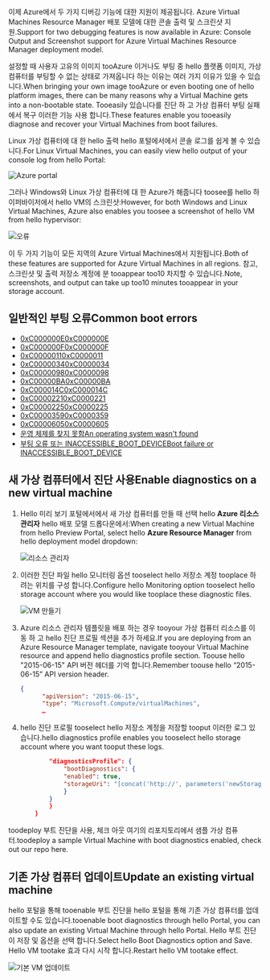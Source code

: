 <span data-ttu-id="2d03b-101">이제 Azure에서 두 가지 디버깅 기능에 대한 지원이 제공됩니다. Azure Virtual Machines Resource Manager 배포 모델에 대한 콘솔 출력 및 스크린샷 지원.</span><span class="sxs-lookup"><span data-stu-id="2d03b-101">Support for two debugging features is now available in Azure: Console Output and Screenshot support for Azure Virtual Machines Resource Manager deployment model.</span></span> 

<span data-ttu-id="2d03b-102">설정할 때 사용자 고유의 이미지 tooAzure 이거나도 부팅 중 hello 플랫폼 이미지, 가상 컴퓨터를 부팅할 수 없는 상태로 가져옵니다 하는 이유는 여러 가지 이유가 있을 수 있습니다.</span><span class="sxs-lookup"><span data-stu-id="2d03b-102">When bringing your own image tooAzure or even booting one of hello platform images, there can be many reasons why a Virtual Machine gets into a non-bootable state.</span></span> <span data-ttu-id="2d03b-103">Tooeasily 있습니다를 진단 하 고 가상 컴퓨터 부팅 실패에서 복구 이러한 기능 사용 합니다.</span><span class="sxs-lookup"><span data-stu-id="2d03b-103">These features enable you tooeasily diagnose and recover your Virtual Machines from boot failures.</span></span>

<span data-ttu-id="2d03b-104">Linux 가상 컴퓨터에 대 한 hello 출력 hello 포털에서에서 콘솔 로그를 쉽게 볼 수 있습니다.</span><span class="sxs-lookup"><span data-stu-id="2d03b-104">For Linux Virtual Machines, you can easily view hello output of your console log from hello Portal:</span></span>

![Azure portal](./media/virtual-machines-common-boot-diagnostics/screenshot1.png)
 
<span data-ttu-id="2d03b-106">그러나 Windows와 Linux 가상 컴퓨터에 대 한 Azure가 해줍니다 toosee를 hello 하이퍼바이저에서 hello VM의 스크린샷:</span><span class="sxs-lookup"><span data-stu-id="2d03b-106">However, for both Windows and Linux Virtual Machines, Azure also enables you toosee a screenshot of hello VM from hello hypervisor:</span></span>

![오류](./media/virtual-machines-common-boot-diagnostics/screenshot2.png)

<span data-ttu-id="2d03b-108">이 두 가지 기능이 모든 지역의 Azure Virtual Machines에서 지원됩니다.</span><span class="sxs-lookup"><span data-stu-id="2d03b-108">Both of these features are supported for Azure Virtual Machines in all regions.</span></span> <span data-ttu-id="2d03b-109">참고, 스크린샷 및 출력 저장소 계정에 분 tooappear too10 차지할 수 있습니다.</span><span class="sxs-lookup"><span data-stu-id="2d03b-109">Note, screenshots, and output can take up too10 minutes tooappear in your storage account.</span></span>

## <a name="common-boot-errors"></a><span data-ttu-id="2d03b-110">일반적인 부팅 오류</span><span class="sxs-lookup"><span data-stu-id="2d03b-110">Common boot errors</span></span>

- [<span data-ttu-id="2d03b-111">0xC000000E</span><span class="sxs-lookup"><span data-stu-id="2d03b-111">0xC000000E</span></span>](https://support.microsoft.com/help/4010129)
- [<span data-ttu-id="2d03b-112">0xC000000F</span><span class="sxs-lookup"><span data-stu-id="2d03b-112">0xC000000F</span></span>](https://support.microsoft.com/help/4010130)
- [<span data-ttu-id="2d03b-113">0xC0000011</span><span class="sxs-lookup"><span data-stu-id="2d03b-113">0xC0000011</span></span>](https://support.microsoft.com/help/4010134)
- [<span data-ttu-id="2d03b-114">0xC0000034</span><span class="sxs-lookup"><span data-stu-id="2d03b-114">0xC0000034</span></span>](https://support.microsoft.com/help/4010140)
- [<span data-ttu-id="2d03b-115">0xC0000098</span><span class="sxs-lookup"><span data-stu-id="2d03b-115">0xC0000098</span></span>](https://support.microsoft.com/help/4010137)
- [<span data-ttu-id="2d03b-116">0xC00000BA</span><span class="sxs-lookup"><span data-stu-id="2d03b-116">0xC00000BA</span></span>](https://support.microsoft.com/help/4010136)
- [<span data-ttu-id="2d03b-117">0xC000014C</span><span class="sxs-lookup"><span data-stu-id="2d03b-117">0xC000014C</span></span>](https://support.microsoft.com/help/4010141)
- [<span data-ttu-id="2d03b-118">0xC0000221</span><span class="sxs-lookup"><span data-stu-id="2d03b-118">0xC0000221</span></span>](https://support.microsoft.com/help/4010132)
- [<span data-ttu-id="2d03b-119">0xC0000225</span><span class="sxs-lookup"><span data-stu-id="2d03b-119">0xC0000225</span></span>](https://support.microsoft.com/help/4010138)
- [<span data-ttu-id="2d03b-120">0xC0000359</span><span class="sxs-lookup"><span data-stu-id="2d03b-120">0xC0000359</span></span>](https://support.microsoft.com/help/4010135)
- [<span data-ttu-id="2d03b-121">0xC0000605</span><span class="sxs-lookup"><span data-stu-id="2d03b-121">0xC0000605</span></span>](https://support.microsoft.com/help/4010131)
- [<span data-ttu-id="2d03b-122">운영 체제를 찾지 못함</span><span class="sxs-lookup"><span data-stu-id="2d03b-122">An operating system wasn't found</span></span>](https://support.microsoft.com/help/4010142)
- [<span data-ttu-id="2d03b-123">부팅 오류 또는 INACCESSIBLE_BOOT_DEVICE</span><span class="sxs-lookup"><span data-stu-id="2d03b-123">Boot failure or INACCESSIBLE_BOOT_DEVICE</span></span>](https://support.microsoft.com/help/4010143)

## <a name="enable-diagnostics-on-a-new-virtual-machine"></a><span data-ttu-id="2d03b-124">새 가상 컴퓨터에서 진단 사용</span><span class="sxs-lookup"><span data-stu-id="2d03b-124">Enable diagnostics on a new virtual machine</span></span>
1. <span data-ttu-id="2d03b-125">Hello 미리 보기 포털에서에서 새 가상 컴퓨터를 만들 때 선택 hello **Azure 리소스 관리자** hello 배포 모델 드롭다운에서:</span><span class="sxs-lookup"><span data-stu-id="2d03b-125">When creating a new Virtual Machine from hello Preview Portal, select hello **Azure Resource Manager** from hello deployment model dropdown:</span></span>
 
    ![리소스 관리자](./media/virtual-machines-common-boot-diagnostics/screenshot3.jpg)

2. <span data-ttu-id="2d03b-127">이러한 진단 파일 hello 모니터링 옵션 tooselect hello 저장소 계정 tooplace 하려는 위치를 구성 합니다.</span><span class="sxs-lookup"><span data-stu-id="2d03b-127">Configure hello Monitoring option tooselect hello storage account where you would like tooplace these diagnostic files.</span></span>
 
    ![VM 만들기](./media/virtual-machines-common-boot-diagnostics/screenshot4.jpg)

3. <span data-ttu-id="2d03b-129">Azure 리소스 관리자 템플릿을 배포 하는 경우 tooyour 가상 컴퓨터 리소스를 이동 하 고 hello 진단 프로필 섹션을 추가 하세요.</span><span class="sxs-lookup"><span data-stu-id="2d03b-129">If you are deploying from an Azure Resource Manager template, navigate tooyour Virtual Machine resource and append hello diagnostics profile section.</span></span> <span data-ttu-id="2d03b-130">Toouse hello "2015-06-15" API 버전 헤더를 기억 합니다.</span><span class="sxs-lookup"><span data-stu-id="2d03b-130">Remember toouse hello “2015-06-15” API version header.</span></span>

    ```json
    {
          "apiVersion": "2015-06-15",
          "type": "Microsoft.Compute/virtualMachines",
          … 
    ```

4. <span data-ttu-id="2d03b-131">hello 진단 프로필 tooselect hello 저장소 계정을 저장할 tooput 이러한 로그 있습니다.</span><span class="sxs-lookup"><span data-stu-id="2d03b-131">hello diagnostics profile enables you tooselect hello storage account where you want tooput these logs.</span></span>

    ```json
            "diagnosticsProfile": {
                "bootDiagnostics": {
                "enabled": true,
                "storageUri": "[concat('http://', parameters('newStorageAccountName'), '.blob.core.windows.net')]"
                }
            }
            }
        }
    ```

<span data-ttu-id="2d03b-132">toodeploy 부트 진단을 사용, 체크 아웃 여기의 리포지토리에서 샘플 가상 컴퓨터.</span><span class="sxs-lookup"><span data-stu-id="2d03b-132">toodeploy a sample Virtual Machine with boot diagnostics enabled, check out our repo here.</span></span>

## <a name="update-an-existing-virtual-machine"></a><span data-ttu-id="2d03b-133">기존 가상 컴퓨터 업데이트</span><span class="sxs-lookup"><span data-stu-id="2d03b-133">Update an existing virtual machine</span></span> ##

<span data-ttu-id="2d03b-134">hello 포털을 통해 tooenable 부트 진단을 hello 포털을 통해 기존 가상 컴퓨터를 업데이트할 수도 있습니다.</span><span class="sxs-lookup"><span data-stu-id="2d03b-134">tooenable boot diagnostics through hello Portal, you can also update an existing Virtual Machine through hello Portal.</span></span> <span data-ttu-id="2d03b-135">Hello 부트 진단이 저장 및 옵션을 선택 합니다.</span><span class="sxs-lookup"><span data-stu-id="2d03b-135">Select hello Boot Diagnostics option and Save.</span></span> <span data-ttu-id="2d03b-136">Hello VM tootake 효과 다시 시작 합니다.</span><span class="sxs-lookup"><span data-stu-id="2d03b-136">Restart hello VM tootake effect.</span></span>

![기본 VM 업데이트](./media/virtual-machines-common-boot-diagnostics/screenshot5.png)


